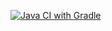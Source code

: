 [![Java CI with Gradle](https://github.com/HateOne/patterns/actions/workflows/gradle-publish.yml/badge.svg)](https://github.com/HateOne/patterns/actions/workflows/gradle-publish.yml)
